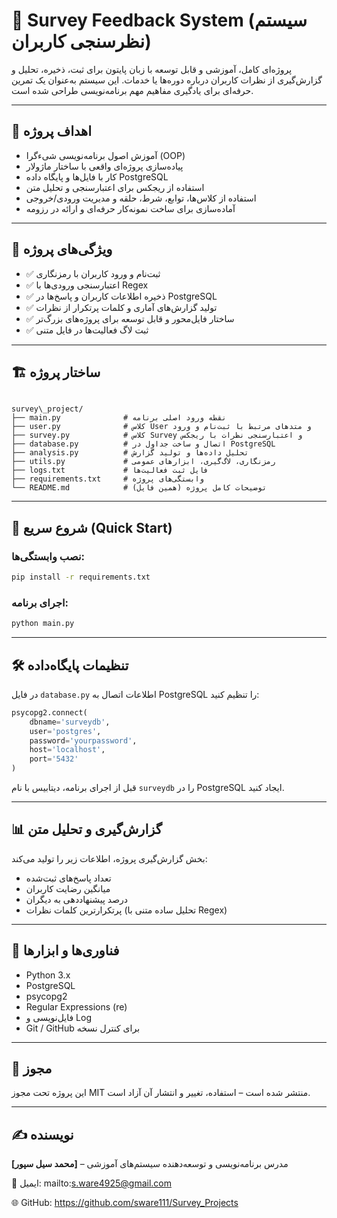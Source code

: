 # 🧠 Survey Feedback System (سیستم نظرسنجی کاربران)

پروژه‌ای کامل، آموزشی و قابل توسعه با زبان پایتون برای ثبت، ذخیره، تحلیل و گزارش‌گیری از نظرات کاربران درباره دوره‌ها یا خدمات. این سیستم به‌عنوان یک تمرین حرفه‌ای برای یادگیری مفاهیم مهم برنامه‌نویسی طراحی شده است.

---

## 🎯 اهداف پروژه

- آموزش اصول برنامه‌نویسی شی‌ء‌گرا (OOP)
- پیاده‌سازی پروژه‌ای واقعی با ساختار ماژولار
- کار با فایل‌ها و پایگاه داده PostgreSQL
- استفاده از ریجکس برای اعتبارسنجی و تحلیل متن
- استفاده از کلاس‌ها، توابع، شرط، حلقه و مدیریت ورودی/خروجی
- آماده‌سازی برای ساخت نمونه‌کار حرفه‌ای و ارائه در رزومه

---

## 🧩 ویژگی‌های پروژه

- ✅ ثبت‌نام و ورود کاربران با رمزنگاری
- ✅ اعتبارسنجی ورودی‌ها با Regex
- ✅ ذخیره اطلاعات کاربران و پاسخ‌ها در PostgreSQL
- ✅ تولید گزارش‌های آماری و کلمات پرتکرار از نظرات
- ✅ ساختار فایل‌محور و قابل توسعه برای پروژه‌های بزرگ‌تر
- ✅ ثبت لاگ فعالیت‌ها در فایل متنی

---

## 🏗️ ساختار پروژه

```

survey\_project/
├── main.py              # نقطه ورود اصلی برنامه
├── user.py              # کلاس User و متدهای مرتبط با ثبت‌نام و ورود
├── survey.py            # کلاس Survey و اعتبارسنجی نظرات با ریجکس
├── database.py          # اتصال و ساخت جداول در PostgreSQL
├── analysis.py          # تحلیل داده‌ها و تولید گزارش
├── utils.py             # رمزنگاری، لاگ‌گیری، ابزارهای عمومی
├── logs.txt             # فایل ثبت فعالیت‌ها
├── requirements.txt     # وابستگی‌های پروژه
└── README.md            # توضیحات کامل پروژه (همین فایل)

````

---

## 🚀 شروع سریع (Quick Start)

### نصب وابستگی‌ها:

```bash
pip install -r requirements.txt
````

### اجرای برنامه:

```bash
python main.py
```

---

## 🛠️ تنظیمات پایگاه‌داده

در فایل `database.py` اطلاعات اتصال به PostgreSQL را تنظیم کنید:

```python
psycopg2.connect(
    dbname='surveydb',
    user='postgres',
    password='yourpassword',
    host='localhost',
    port='5432'
)
```

قبل از اجرای برنامه، دیتابیس با نام `surveydb` را در PostgreSQL ایجاد کنید.

---

## 📊 گزارش‌گیری و تحلیل متن

بخش گزارش‌گیری پروژه، اطلاعات زیر را تولید می‌کند:

* تعداد پاسخ‌های ثبت‌شده
* میانگین رضایت کاربران
* درصد پیشنهاددهی به دیگران
* پرتکرارترین کلمات نظرات (تحلیل ساده متنی با Regex)

---

## 📌 فناوری‌ها و ابزارها

* Python 3.x
* PostgreSQL
* psycopg2
* Regular Expressions (re)
* فایل‌نویسی و Log
* Git / GitHub برای کنترل نسخه

---

## 📁 مجوز

این پروژه تحت مجوز MIT منتشر شده است – استفاده، تغییر و انتشار آن آزاد است.

---

## ✍️ نویسنده

**\[محمد سیل سپور]** – مدرس برنامه‌نویسی و توسعه‌دهنده سیستم‌های آموزشی

📧 ایمیل: mailto:s.ware4925@gmail.com

🌐 GitHub: https://github.com/sware111/Survey_Projects
```
